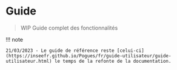 # Guide

> WIP
> Guide complet des fonctionnalités

!!! note

    21/03/2023 - Le guide de référence reste [celui-ci](https://inseefr.github.io/Pogues/fr/guide-utilisateur/guide-utilisateur.html) le temps de la refonte de la documentation.

